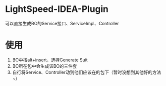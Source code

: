 # LightSpeed-IDEA-Plugin
可以直接生成BO的Service接口、ServiceImpl、Controller


#   使用
1.  BO中按alt+insert，选择Generate Suit
2.  BO所在包中会生成该BO的三件套
3.  自行将Service、Controller动到他们应该在的包下（暂时没想到其他好的方法~）
